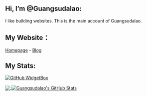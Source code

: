 ## Hi, I’m @Guangsudalao:
I like building websites.
This is the main account of Guangsudalao.

## My Website：

[Homepage](https://www.dlya.top) - [Blog](https://blog.dlya.top)

## My Stats:

[![GitHub WidgetBox](https://github-widgetbox.vercel.app/api/profile?username=Guangsudalao&data=followers,repositories,stars)](https://github.com/Jurredr/github-widgetbox)

<a href="https://github.com/Guangsudalao/Guangsudalao">
  <img align="center" src="https://github-readme-stats.vercel.app/api/top-langs/?username=Guangsudalao&hide=java,html,tex&title_color=ffffff&text_color=c9cacc&icon_color=2bbc8a&bg_color=1d1f21&langs_count=3" />
</a>
<a href="https://github.com/Guangsudalao/Guangsudalao">
  <img align="center" src="https://github-readme-stats.vercel.app/api?username=Guangsudalao&show_icons=true&line_height=27&count_private=true&title_color=ffffff&text_color=c9cacc&icon_color=2bbc8a&bg_color=1d1f21" alt="Guangsudalao's GitHub Stats" />
</a>
